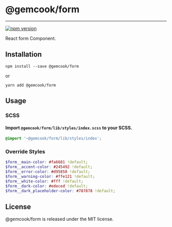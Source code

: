 # @gemcook/form

---

[![npm version](https://badge.fury.io/js/%40gemcook%2Fform.svg)](https://badge.fury.io/js/%40gemcook%2Fform)

React form Component.

## Installation

```shell
npm install --save @gemcook/form
```

or

```shell
yarn add @gemcook/form
```

## Usage

### SCSS

#### Import `@gemcook/form/lib/styles/index.scss` to your SCSS.

```scss
@import '~@gemcook/form/lib/styles/index';
```

### Override Styles

```scss
$form__main-color: #fa6681 !default;
$form__accent-color: #245492 !default;
$form__error-color: #d95858 !default;
$form__warning-color: #ffe121 !default;
$form__white-color: #fff !default;
$form__dark-color: #edeced !default;
$form__dark_placeholder-color: #787878 !default;
```

## License

@gemcook/form is released under the MIT license.
